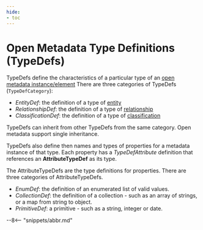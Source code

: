 ```yaml
---
hide:
- toc
---
```


<!-- SPDX-License-Identifier: CC-BY-4.0 -->
<!-- Copyright Contributors to the ODPi Egeria project. -->

# Open Metadata Type Definitions (TypeDefs)

TypeDefs define the characteristics of a particular type of an [open metadata instance/element](/concepts/open-metadata-instances)
There are three categories of TypeDefs (`TypeDefCategory`):

- *EntityDef*: the definition of a type of [entity](/concepts/open-metadata-instances)
- *RelationshipDef*: the definition of a type of [relationship](/concepts/open-metadata-instances)
- *ClassificationDef*: the definition of a type of [classification](/concepts/open-metadata-instances)

TypeDefs can inherit from other TypeDefs from the same category.  Open metadata support single inheritance.

TypeDefs also define then names and types of properties for a metadata instance of that type.
Each property has a *TypeDefAttribute* definition that references an **AttributeTypeDef**
as its type.

The AttributeTypeDefs are the type definitions for properties.
There are three categories of AttributeTypeDefs.

- *EnumDef*: the definition of an enumerated list of valid values.
- *CollectionDef*: the definition of a collection - such as an array of strings, or a map from string to object.
- *PrimitiveDef*: a primitive - such as a string, integer or date.


--8<-- "snippets/abbr.md"